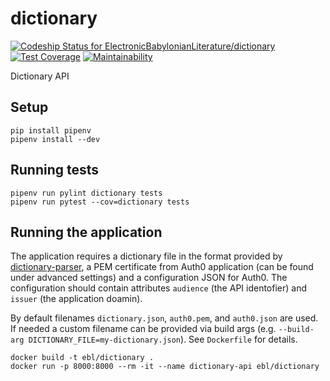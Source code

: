 # dictionary

[![Codeship Status for ElectronicBabylonianLiterature/dictionary](https://app.codeship.com/projects/6f47f4c0-454f-0136-5732-46084bd8d3ec/status?branch=master)](https://app.codeship.com/projects/291865)
[![Test Coverage](https://api.codeclimate.com/v1/badges/425c3968b768ccaa0cdd/test_coverage)](https://codeclimate.com/github/ElectronicBabylonianLiterature/dictionary/test_coverage)
[![Maintainability](https://api.codeclimate.com/v1/badges/425c3968b768ccaa0cdd/maintainability)](https://codeclimate.com/github/ElectronicBabylonianLiterature/dictionary/maintainability)

Dictionary API

## Setup

```
pip install pipenv
pipenv install --dev
```

## Running tests

```
pipenv run pylint dictionary tests
pipenv run pytest --cov=dictionary tests
```

## Running the application

The application requires a dictionary file in the format provided by [dictionary-parser](https://github.com/ElectronicBabylonianLiterature/dictionary-parser), a PEM certificate from Auth0 application (can be found under advanced settings) and a configuration JSON for Auth0. The configuration should contain attributes `audience` (the API identofier) and `issuer` (the application doamin).

By default filenames `dictionary.json`, `auth0.pem`, and `auth0.json` are used. If needed a custom filename can be provided via build args (e.g. `--build-arg DICTIONARY_FILE=my-dictionary.json`). See `Dockerfile` for details.

```
docker build -t ebl/dictionary . 
docker run -p 8000:8000 --rm -it --name dictionary-api ebl/dictionary
```